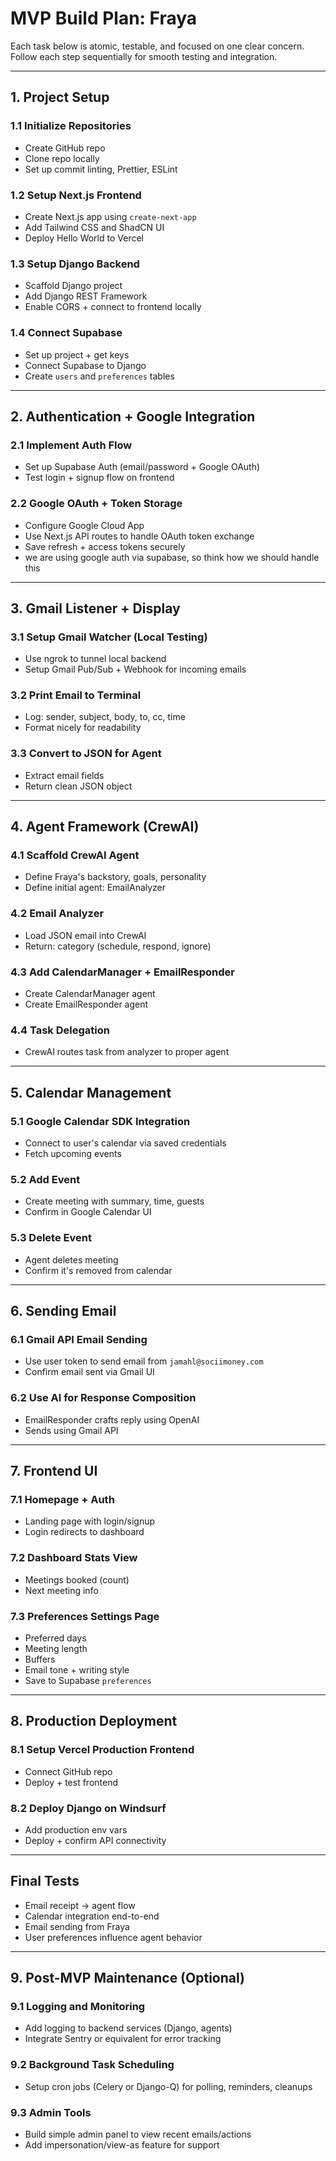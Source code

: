 # MVP Build Plan: Fraya

Each task below is atomic, testable, and focused on one clear concern. Follow each step sequentially for smooth testing and integration.

---

## 1. Project Setup

### 1.1 Initialize Repositories

* Create GitHub repo
* Clone repo locally
* Set up commit linting, Prettier, ESLint

### 1.2 Setup Next.js Frontend

* Create Next.js app using `create-next-app`
* Add Tailwind CSS and ShadCN UI
* Deploy Hello World to Vercel

### 1.3 Setup Django Backend

* Scaffold Django project
* Add Django REST Framework
* Enable CORS + connect to frontend locally

### 1.4 Connect Supabase

* Set up project + get keys
* Connect Supabase to Django
* Create `users` and `preferences` tables

---

## 2. Authentication + Google Integration

### 2.1 Implement Auth Flow

* Set up Supabase Auth (email/password + Google OAuth)
* Test login + signup flow on frontend

### 2.2 Google OAuth + Token Storage

* Configure Google Cloud App
* Use Next.js API routes to handle OAuth token exchange
* Save refresh + access tokens securely
* we are using google auth via supabase, so think how we should handle this

---

## 3. Gmail Listener + Display

### 3.1 Setup Gmail Watcher (Local Testing)

* Use ngrok to tunnel local backend
* Setup Gmail Pub/Sub + Webhook for incoming emails

### 3.2 Print Email to Terminal

* Log: sender, subject, body, to, cc, time
* Format nicely for readability

### 3.3 Convert to JSON for Agent

* Extract email fields
* Return clean JSON object

---

## 4. Agent Framework (CrewAI)

### 4.1 Scaffold CrewAI Agent

* Define Fraya's backstory, goals, personality
* Define initial agent: EmailAnalyzer

### 4.2 Email Analyzer

* Load JSON email into CrewAI
* Return: category (schedule, respond, ignore)

### 4.3 Add CalendarManager + EmailResponder

* Create CalendarManager agent
* Create EmailResponder agent

### 4.4 Task Delegation

* CrewAI routes task from analyzer to proper agent

---

## 5. Calendar Management

### 5.1 Google Calendar SDK Integration

* Connect to user's calendar via saved credentials
* Fetch upcoming events

### 5.2 Add Event

* Create meeting with summary, time, guests
* Confirm in Google Calendar UI

### 5.3 Delete Event

* Agent deletes meeting
* Confirm it's removed from calendar

---

## 6. Sending Email

### 6.1 Gmail API Email Sending

* Use user token to send email from `jamahl@sociimoney.com`
* Confirm email sent via Gmail UI

### 6.2 Use AI for Response Composition

* EmailResponder crafts reply using OpenAI
* Sends using Gmail API

---

## 7. Frontend UI

### 7.1 Homepage + Auth

* Landing page with login/signup
* Login redirects to dashboard

### 7.2 Dashboard Stats View

* Meetings booked (count)
* Next meeting info

### 7.3 Preferences Settings Page

* Preferred days
* Meeting length
* Buffers
* Email tone + writing style
* Save to Supabase `preferences`

---

## 8. Production Deployment

### 8.1 Setup Vercel Production Frontend

* Connect GitHub repo
* Deploy + test frontend

### 8.2 Deploy Django on Windsurf

* Add production env vars
* Deploy + confirm API connectivity

---

##  Final Tests

* Email receipt → agent flow
* Calendar integration end-to-end
* Email sending from Fraya
* User preferences influence agent behavior

---

## 9. Post-MVP Maintenance (Optional)

### 9.1 Logging and Monitoring

* Add logging to backend services (Django, agents)
* Integrate Sentry or equivalent for error tracking

### 9.2 Background Task Scheduling

* Setup cron jobs (Celery or Django-Q) for polling, reminders, cleanups

### 9.3 Admin Tools

* Build simple admin panel to view recent emails/actions
* Add impersonation/view-as feature for support
